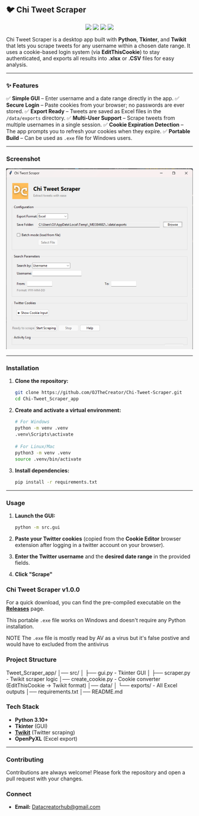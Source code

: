 ## 🐦 Chi Tweet Scraper

<p align="center"> <img src="https://img.shields.io/badge/Python-3.10+-blue?style=for-the-badge&logo=python" /> <img src="https://img.shields.io/badge/Tkinter-GUI-orange?style=for-the-badge" /> <img src="https://img.shields.io/badge/Twikit-Scraper-green?style=for-the-badge" /> <img src="https://img.shields.io/badge/Export-Excel-success?style=for-the-badge&logo=microsoft-excel" /> </p>

Chi Tweet Scraper is a desktop app built with **Python**, **Tkinter**, and **Twikit** that lets you scrape tweets for any username within a chosen date range. It uses a cookie-based login system (via **EditThisCookie**) to stay authenticated, and exports all results into **.xlsx** or **.CSV** files for easy analysis.

---

### ✨ Features

✅ **Simple GUI** – Enter username and a date range directly in the app.
✅ **Secure Login** – Paste cookies from your browser; no passwords are ever stored.
✅ **Export Ready** – Tweets are saved as Excel files in the `/data/exports` directory.
✅ **Multi-User Support** – Scrape tweets from multiple usernames in a single session.
✅ **Cookie Expiration Detection** – The app prompts you to refresh your cookies when they expire.
✅ **Portable Build** – Can be used as `.exe` file for Windows users.

---

### Screenshot

![alt text](assets/chitweetscraper.png)

---

###  Installation

1. **Clone the repository:**

    ```bash
    git clone https://github.com/OJTheCreator/Chi-Tweet-Scraper.git
    cd Chi-Tweet_Scraper_app
    ```

2. **Create and activate a virtual environment:**

    ```bash
    # For Windows
    python -m venv .venv
    .venv\Scripts\activate

    # For Linux/Mac
    python3 -m venv .venv
    source .venv/bin/activate
    ```

3.  **Install dependencies:**
    ```bash
    pip install -r requirements.txt
    ```

---

### Usage

1.  **Launch the GUI:**

    ```bash
    python -m src.gui
    ```

2. **Paste your Twitter cookies** (copied from the **Cookie Editor** browser extension after logging in a twitter account on your browser).

3. **Enter the Twitter username** and the **desired date range** in the provided fields.

4. **Click "Scrape"** 

### Chi Tweet Scraper v1.0.0

For a quick download, you can find the pre-compiled executable on the **[Releases](https://github.com/OJTheCreator/Chi-Tweet-Scraper/releases/tag/v1.0.0)** page. 

This portable `.exe` file works on Windows and doesn't require any Python installation.

NOTE The `.exe` file is mostly read by AV as a virus but it's false postive and would have to excluded from the antivirus

### Project Structure

Tweet_Scraper_app/
│── src/
│   ├── gui.py            - Tkinter GUI
│   ├── scraper.py        - Twikit scraper logic
│── create_cookie.py      - Cookie converter (EditThisCookie → Twikit format)
│── data/
│   └── exports/          - All Excel outputs
│── requirements.txt
│── README.md

### Tech Stack

* **Python 3.10+**
* **Tkinter** (GUI)
* **[Twikit](https://github.com/d60/twikit)** (Twitter scraping)
* **OpenPyXL** (Excel export)

---

###  Contributing

Contributions are always welcome! Please fork the repository and open a pull request with your changes.

### Connect

* **Email:** Datacreatorhub@gmail.com